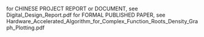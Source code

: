 for CHINESE PROJECT REPORT or DOCUMENT, see Digital_Design_Report.pdf
for FORMAL PUBLISHED PAPER, see Hardware_Accelerated_Algorithm_for_Complex_Function_Roots_Density_Graph_Plotting.pdf


